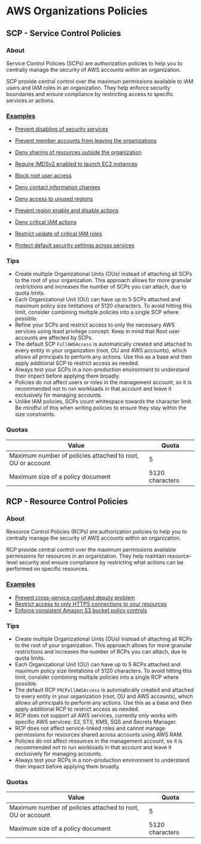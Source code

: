 # AWS Organizations Policies

## SCP - Service Control Policies

### About

Service Control Policies (SCPs) are authorization policies to help you to centrally manage the security of AWS accounts within an organization.

SCP provide central control over the maximum permissions available to IAM users and IAM roles in an organization. They help enforce security boundaries and ensure compliance by restricting access to specific services or actions.

### [Examples](aws-scp-examples.md)
* [Prevent disabling of security services](aws-scp-examples.html#prevent-security-services-from-being-disabled)
* [Prevent member accounts from leaving the organizations](aws-scp-examples.html#prevent-member-accounts-from-leaving-the-organizations)
* [Deny sharing of resources outside the organization](aws-scp-examples.html#deny-sharing-of-resources-outside-the-organization)
* [Require IMDSv2 enabled to launch EC2 instances](aws-scp-examples.html#require-imdsv2-enabled-to-launch-ec2-instances)
* [Block root user access](aws-scp-examples.html#block-root-user-access)
* [Deny contact information changes](aws-scp-examples.html#deny-contact-information-changes)

* [Deny access to unused regions](aws-scp-examples.html#deny-access-to-unused-regions)

* [Prevent region enable and disable actions](aws-scp-examples.html#prevent-region-enable-and-disable-actions)
* [Deny critical IAM actions](aws-scp-examples.html#deny-critical-iam-actions)
* [Restrict update of critical IAM roles](aws-scp-examples.html#restrict-update-of-critical-iam-roles)
* [Protect default security settings across services](aws-scp-examples.html#protect-default-security-settings-across-services)

### Tips

* Create multiple Organizational Units (OUs) instead of attaching all SCPs to the root of your organization. This approach allows for more granular restrictions and increases the number of SCPs you can attach, due to quota limits.
* Each Organizational Unit (OU) can have up to 5 SCPs attached and maximum policy size limitations of 5120 characters. To avoid hitting this limit, consider combining multiple policies into a single SCP where possible.
* Refine your SCPs and restrict access to only the necessary AWS services using least privilege concept. Keep in mind that Root user accounts are affected by SCPs.
* The default SCP `FullAWSAccess` is automatically created and attached to every entity in your organization (root, OU and AWS accounts), which allows all principals to perform any actions. Use this as a base and then apply additional SCP to restrict access as needed.
* Always test your SCPs in a non-production environment to understand their impact before applying them broadly.
* Policies do not affect users or roles in the management account, so it is recommended not to run workloads in that account and leave it exclusively for managing accounts.
* Unlike IAM policies, SCPs count whitespace towards the character limit. Be mindful of this when writing policies to ensure they stay within the size constraints.


### Quotas

| Value                                                      | Quota           |
|------------------------------------------------------------|-----------------|
| Maximum number of policies attached to root, OU or account | 5               |
| Maximum size of a policy document                          | 5120 characters |

## RCP - Resource Control Policies

### About

Resource Control Policies (RCPs) are authorization policies to help you to centrally manage the security of AWS accounts within an organization.

RCP provide central control over the maximum permissions available permissions for resources in an organization. They help maintain resource-level security and ensure compliance by restricting what actions can be performed on specific resources.

### [Examples](aws-rcp-examples.md)
* [Prevent cross-service confused deputy problem](aws-rcp-examples.html#prevent-cross-service-confused-deputy-problem)
* [Restrict access to only HTTPS connections to your resources](aws-rcp-examples.html#restrict-access-to-only-https-connections-to-your-resources)
* [Enforce consistent Amazon S3 bucket policy controls](aws-rcp-examples.html#enforce-consistent-amazon-s3-bucket-policy-controls)

### Tips

* Create multiple Organizational Units (OUs) instead of attaching all RCPs to the root of your organization. This approach allows for more granular restrictions and increases the number of RCPs you can attach, due to quota limits.
* Each Organizational Unit (OU) can have up to 5 RCPs attached and maximum policy size limitations of 5120 characters. To avoid hitting this limit, consider combining multiple policies into a single RCP where possible.
* The default RCP `FRCPullAWSAccess` is automatically created and attached to every entity in your organization (root, OU and AWS accounts), which allows all principals to perform any actions. Use this as a base and then apply additional RCP to restrict access as needed.
* RCP does not support all AWS services, currently only works with specific AWS services: S3, STS, KMS, SQS and Secrets Manager.
* RCP does not affect service-linked roles and cannot manage permissions for resources shared across accounts using AWS RAM.
* Policies do not affect resources in the management account, so it is recommended not to run workloads in that account and leave it exclusively for managing accounts.
* Always test your RCPs in a non-production environment to understand their impact before applying them broadly.

### Quotas

| Value                                                      | Quota           |
|------------------------------------------------------------|-----------------|
| Maximum number of policies attached to root, OU or account | 5               |
| Maximum size of a policy document                          | 5120 characters |
